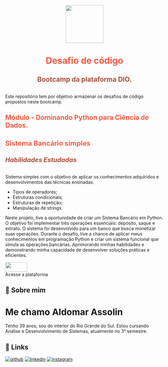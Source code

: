 <div align="center" >
    <img src="Sitema_bancario_python_DIO/assets/images/TechMobTransp.png" height="120px"/>
</div>


<div align="center">
<h1 style="color:#fb5940;border:none;padding-bottom:0">Desafio de código</h1>
<h2 style="color:#ab4d3a;padding-bottom:1rem">Bootcamp da plataforma DIO.</h2>
</div>

<div>

<p>
Este repositório tem por objetivo armazenar os desafios de código propostos neste bootcamp.
</p>

</div>

<div>
<h2 style="color:#fb5940">Módulo - Dominando Python para Ciência de Dados.</h2>

<h3 style="color:#fb5940;font-size:1.35rem">Sistema Bancário simples</h3>
<h5 style="color:#ab4d3a;font-size:1.25rem">Habilidades Estudadas</h5>

<p>
Sistema simples com o objetivo de aplicar os conhecimentos adquiridos e desenvolvimentos das técnicas ensinadas.
</p>

<ul>
<li>Tipos de operadores;</li>
<li>Estruturas condicionais;</li>
<li>Estruturas de repetição;</li>
<li>Manipulação de strings.</li>
</ul>

<p>
Neste projeto, tive a oportunidade de criar um Sistema Bancário em Python. O objetivo foi implementar três operações essenciais: depósito, saque e extrato. O sistema foi desenvolvido para um banco que busca monetizar suas operações. Durante o desafio, tive a chance de aplicar meus conhecimentos em programação Python e criar um sistema funcional que simula as operações bancárias. Aprimorando minhas habilidades e demonstrando minha capacidade de desenvolver soluções práticas e eficientes.
</p>

</div>

<div>

<img src="Sitema_bancario_python_DIO/assets/images/dio.png" width="70px" height="30px"/><br>
<a>Acesse a plataforma</a>

</div>

## 🚀 Sobre mim
# Me chamo Aldomar Assolin
Tenho 39 anos, sou do interior do Rio Grande do Sul.
Estou cursando Análise e Desenvolvimento de Sistemas, atualmente no 3° semestre.


## 🔗 Links

[![github](https://img.shields.io/badge/github-000?style=for-the-badge&logo=github&logoColor=white)](https://github.com/AldomarAssolin)
[![linkedin](https://img.shields.io/badge/linkedin-0A66C2?style=for-the-badge&logo=linkedin&logoColor=white)](https://www.linkedin.com/in/aldomarassolin)
[![instagram](https://img.shields.io/badge/instagram-B7106B?style=for-the-badge&logo=instagram&logoColor=pink)](https://www.instagram.com/aldomarassolin/)


